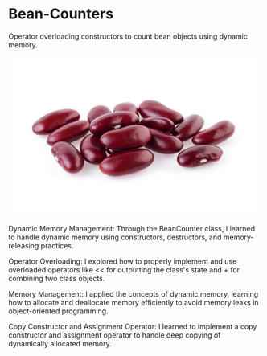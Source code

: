 # Bean-Counters
Operator overloading constructors to count bean objects using dynamic memory.

<img src="assets/beans.png" width="500">

Dynamic Memory Management: Through the BeanCounter class, I learned to handle dynamic memory using constructors, destructors, and memory-releasing practices.

Operator Overloading: I explored how to properly implement and use overloaded operators like << for outputting the class's state and + for combining two class objects.

Memory Management: I applied the concepts of dynamic memory, learning how to allocate and deallocate memory efficiently to avoid memory leaks in object-oriented programming.

Copy Constructor and Assignment Operator: I learned to implement a copy constructor and assignment operator to handle deep copying of dynamically allocated memory.
